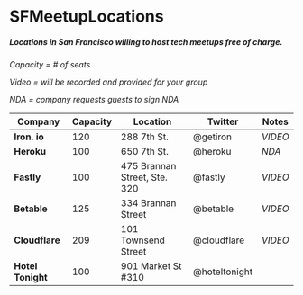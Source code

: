 # SFMeetupLocations
##### Locations in San Francisco willing to host tech meetups free of charge. 

*Capacity = # of seats*

*Video = will be recorded and provided for your group*

*NDA = company requests guests to sign NDA*


Company | Capacity | Location | Twitter | Notes
------------ | ------------- | ------------- | ------------- | -------------
**Iron. io** | 120 | 288 7th St.| @getiron | *VIDEO*
**Heroku** | 100 | 650 7th St.|@heroku | *NDA*
**Fastly** | 100 | 475 Brannan Street, Ste. 320 | @fastly | *VIDEO*
**Betable** | 125  | 334 Brannan Street | @betable | *VIDEO*
**Cloudflare** | 209 | 101 Townsend Street | @cloudflare | *VIDEO*
**Hotel Tonight** | 100 | 901 Market St #310 | @hoteltonight
